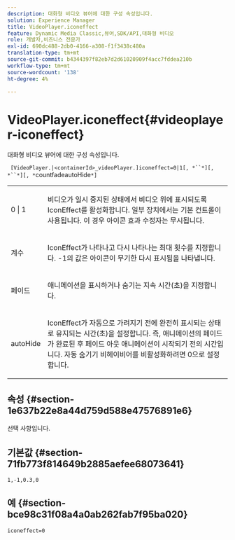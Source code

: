 ```yaml
---
description: 대화형 비디오 뷰어에 대한 구성 속성입니다.
solution: Experience Manager
title: VideoPlayer.iconeffect
feature: Dynamic Media Classic,뷰어,SDK/API,대화형 비디오
role: 개발자,비즈니스 전문가
exl-id: 690dc488-2db0-4166-a308-f1f3438c480a
translation-type: tm+mt
source-git-commit: b4344397f82eb7d2d61020909f4acc7fddea210b
workflow-type: tm+mt
source-wordcount: '138'
ht-degree: 4%

---
```


# VideoPlayer.iconeffect{#videoplayer-iconeffect}

대화형 비디오 뷰어에 대한 구성 속성입니다.

` [VideoPlayer.|<containerId>_videoPlayer.]iconeffect=0|1[, *``*][, *``*][, *`countfadeautoHide`*]`

<table id="table_441553CD34C94A58A9D7CBF772DEDDB6"> 
 <tbody> 
  <tr> 
   <td colname="col1"> <p> <span class="codeph"> 0 | 1</span> </p> </td> 
   <td colname="col2"> <p> 비디오가 일시 중지된 상태에서 비디오 위에 표시되도록 IconEffect를 활성화합니다. 일부 장치에서는 기본 컨트롤이 사용됩니다. 이 경우 <span class="codeph"> 아이콘 효과</span> 수정자는 무시됩니다. </p> </td> 
  </tr> 
  <tr> 
   <td colname="col1"> <p> <span class="codeph"><span class="varname"> 계수</span></span> </p> </td> 
   <td colname="col2"> <p> IconEffect가 나타나고 다시 나타나는 최대 횟수를 지정합니다. <span class="codeph"> -1</span>의 값은 아이콘이 무기한 다시 표시됨을 나타냅니다. </p> </td> 
  </tr> 
  <tr> 
   <td colname="col1"> <p> <span class="codeph"><span class="varname"> 페이드</span></span> </p> </td> 
   <td colname="col2"> <p> 애니메이션을 표시하거나 숨기는 지속 시간(초)을 지정합니다. </p> </td> 
  </tr> 
  <tr> 
   <td colname="col1"> <p> <span class="codeph"><span class="varname"> autoHide</span></span> </p> </td> 
   <td colname="col2"> <p> IconEffect가 자동으로 가려지기 전에 완전히 표시되는 상태로 유지되는 시간(초)을 설정합니다. 즉, 애니메이션의 페이드가 완료된 후 페이드 아웃 애니메이션이 시작되기 전의 시간입니다. 자동 숨기기 비헤이비어를 비활성화하려면 <span class="codeph"> 0</span>으로 설정합니다. </p> </td> 
  </tr> 
 </tbody> 
</table>

## 속성 {#section-1e637b22e8a44d759d588e47576891e6}

선택 사항입니다.

## 기본값 {#section-71fb773f814649b2885aefee68073641}

`1,-1,0.3,0`

## 예 {#section-bce98c31f08a4a0ab262fab7f95ba020}

`iconeffect=0`
